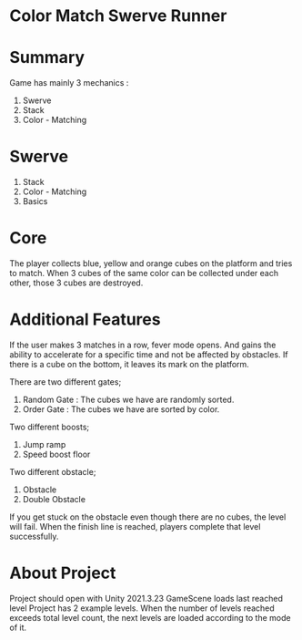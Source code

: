 # Color Match Swerve Runner

# Summary
Game has mainly 3 mechanics :
1. Swerve
2. Stack 
3. Color - Matching

# Swerve
1. Stack 
2. Color - Matching
3. Basics

# Core 
The player collects blue, yellow and orange cubes on the platform and tries to match. When 3 cubes of the same color can be collected under each other, those 3 cubes are destroyed.

# Additional Features
If the user makes 3 matches in a row, fever mode opens. And gains the ability to accelerate for a specific time and not be affected by obstacles.
If there is a cube on the bottom, it leaves its mark on the platform.

There are two different gates;
1. Random Gate : The cubes we have are randomly sorted.
2. Order Gate : The cubes we have are sorted by color.

Two different boosts;
1. Jump ramp
2. Speed boost floor

Two different obstacle;
1. Obstacle 
2. Double Obstacle

If you get stuck on the obstacle even though there are no cubes, the level will fail.
When the finish line is reached, players complete that level successfully.

# About Project
Project should open with Unity 2021.3.23
GameScene loads last reached level
Project has 2 example levels. When the number of levels reached exceeds total level count, the next levels are loaded according to the mode of it.

